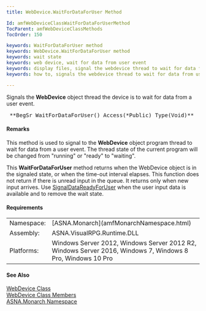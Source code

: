 ```yaml
---
title: WebDevice.WaitForDataForUser Method

Id: amfWebDeviceClassWaitForDataForUserMethod
TocParent: amfWebDeviceClassMethods
TocOrder: 150

keywords: WaitForDataForUser method
keywords: WebDevice.WaitForDataForUser method
keywords: wait state
keywords: web device, wait for data from user event
keywords: display files, signal the webdevice thread to wait for data from user event
keywords: how to, signals the webdevice thread to wait for data from user event

---
```


Signals the **WebDevice** object thread the device is to wait for data from a user event.
<pre class="prettyprint"> **BegSr WaitForDataForUser() Access(*Public) Type(Void)**       </pre> 

#### Remarks
This method is used to signal to the **WebDevice** object program thread to wait for data from a user event. The thread state of the current program will be changed from "running" or "ready" to "waiting".

This **WaitForDataForUser** method returns when the WebDevice object is in the signaled state, or when the time-out interval elapses. This function does not return if there is unread input in the queue. It returns only when new input arrives. Use [ SignalDataReadyForUser](amfWebDeviceClassSignalDataReadyForUserMethod.html) when the user input data is available and to remove the wait state.
<!-- -->

#### Requirements
<table class="dttable" cellspacing="0" cellpadding="4" width="60%">
           <colgroup>
            <col width="15%" style="font-weight:bold" />
            <col width="85%" />
          </colgroup>
          <tr>
            <td>Namespace:</td>
            <td>[ASNA.Monarch](amfMonarchNamespace.html)</td>
          </tr>
          <tr>
            <td>Assembly:</td>
            <td>ASNA.VisualRPG.Runtime.DLL</td>
          </tr>
         <tr>
            <td>Platforms:</td>
            <td> Windows Server 2012, Windows Server 2012 R2, Windows Server 2016,  Windows 7, Windows 8 Pro, Windows 10 Pro</td>
         </tr>
</table>

#### See Also
[WebDevice Class](amfWebDeviceClass.html) <br /> [ WebDevice Class Members](amfWebDeviceClassMembers.html) <br /> [ASNA.Monarch Namespace](amfMonarchNamespace.html) 
